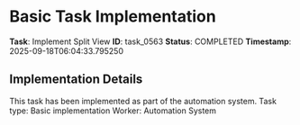 # Basic Task Implementation

**Task**: Implement Split View
**ID**: task_0563
**Status**: COMPLETED
**Timestamp**: 2025-09-18T06:04:33.795250

## Implementation Details

This task has been implemented as part of the automation system.
Task type: Basic implementation
Worker: Automation System
